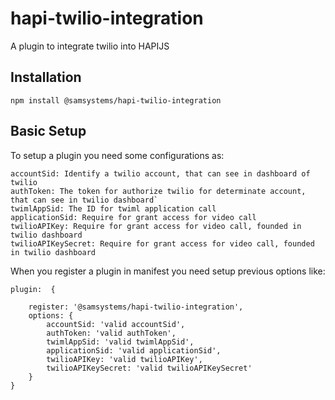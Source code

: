 # hapi-twilio-integration
A plugin to integrate twilio into HAPIJS 

Installation
------------
`npm install @samsystems/hapi-twilio-integration`

Basic Setup
-------------
To setup a plugin you need some configurations as:

    accountSid: Identify a twilio account, that can see in dashboard of twilio
    authToken: The token for authorize twilio for determinate account, that can see in twilio dashboard`
    twimlAppSid: The ID for twiml application call
    applicationSid: Require for grant access for video call
    twilioAPIKey: Require for grant access for video call, founded in twilio dashboard
    twilioAPIKeySecret: Require for grant access for video call, founded in twilio dashboard

When you register a plugin in manifest you need setup previous options like: 

    plugin:  {

        register: '@samsystems/hapi-twilio-integration',                
        options: {
            accountSid: 'valid accountSid',
            authToken: 'valid authToken',
            twimlAppSid: 'valid twimlAppSid',
            applicationSid: 'valid applicationSid',
            twilioAPIKey: 'valid twilioAPIKey',
            twilioAPIKeySecret: 'valid twilioAPIKeySecret'
        }
    }